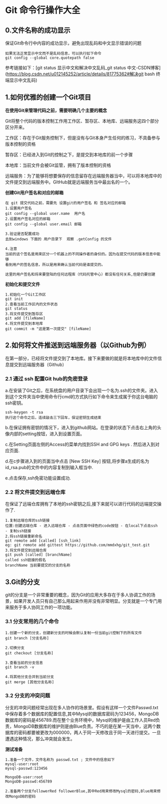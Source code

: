 # Git 命令行操作大全

## 0.文件名称的成功显示

保证Git命令行中内容的成功显示，避免出现乱码和中文显示错误的问题

```
如果无法正常显示中文而不是乱码信息，可以执行如下命令
git config --global core.quotepath false

```

参考链接如下：[git status 显示中文和解决中文乱码_git status 中文-CSDN博客](https://blog.csdn.net/u012145252/article/details/81775362#解决git bash 终端显示中文乱码)

## 1.如何优雅的创建一个Git项目

**在使用Git来管理代码之前，需要明确几个主要的概念**

Git将整个代码的版本控制工作用工作区、暂存区、本地库、远端服务这四个部分区分开来。

工作区：存在于Git服务控制下，但是没有与Git本身产生任何的练习，不具备参与版本控制的资格

暂存区：已经进入到Git的控制之下，是提交到本地库的前一个步骤

本地库：当前文件会被Git监管，拥有了版本控制的资格

远端服务：为了能够将想要保存的信息留存在远端服务器当中，可以将本地库中的文件提交到远端服务中。GItHub就是远端服务当中最出名的一个。

**创建Git用户签名和对应的邮箱**

```shell
在 git 提交代码之前，需要先 设置git的用户签名 和 签名对应的邮箱
1.设置用户签名
git config --global user.name  用户名
2.设置用户签名对应的邮箱
git config --global user.email 邮箱

3.验证是否配置成功
去到windows 下面的 用户目录下  观察 .getConfig 的文件

4.注意
当前的这个签名是用来区分一个机器上的不同操作者的身份的。因为在提交代码的版本信息中能够
看到用户的签名信息，所以是用来确认当前代码是谁提交的。

这里的用户签名和将来要登陆的任何远程库（代码托管中心）都没有任何关系,但是仍要创建
```

**初始化和提交文件**

```shell
1.初始化一个Git工作区
git init
2.查看当前工作区内的文件状态
git status
3.将文件提交到暂存区
git add [fileName]
4.将文件提交到本地库
git commit -m "这是第一次提交" [fileName]
```

## 2.如何将文件推送到远端服务器（以Github为例）

在第一部分，已经将文件提交到了本地库。接下来要做的就是将本地库中的文件信息提交到远端服务器（Github）

### 2.1 通过 ssh 配置Git hub的免密登录

a.在安装了Git之后，在系统盘的用户目录下会出现一个名为.ssh的文件夹。进入到这个文件夹当中使用命令行cmd的方式执行如下命令来生成属于你这台电脑的ssh密钥。

```shell
ssh-keygen -t rsa 
执行这个命令之后，连续敲击三下回车，保证密钥生成结束
```

b.在保证拥有密钥的情况下，进入到github网站。在登录的状态下点击右上角的头像内部的setting按钮，进入到设置页面。

c.在Setting页面左侧的Access的菜单内找到SSH and GPG keys . 然后进入到对应页面.

d.在c步骤进入到的页面当中点击 [New SSH Key] 按钮,将步骤a生成的名为id_rsa.pub的文件中的内容复制到输入框当中.

e.点击保存,ssh免密功能设置成功.

### 2.2 将文件提交到远端仓库

在保证了远端仓库拥有了本地的ssh密钥之后,接下来就可以进行代码的远端提交操作了.

```shell
1.复制远端仓库的ssh链接
位置:创建远端仓库 - 进入远端仓库 - 点击页面中绿色的code按钮 - 在local下点击ssh - 复制ssh链接
2.将ssh链接重新命名
git remote add [called] [ssh_link] 
eg: git remote add gittest https://github.com/mmdxhg/git_test.git
3.将文件提交到远端仓库
git push [called] [branchName]
called ssh链接的假名
branchName 当前要提交的分支的名称
```



## 3.Git的分支

git的分支是一个非常重要的概念，因为Git的应用大多存在于多人协调工作的场景，如果开发人员只有自己那么用起来作用并没有非常明显。分支就是一个专门用来服务于多人协同工作的一项功能。

### 3.1 分支常用的几个命令

```
1.创建一个新的分支，创建新分支的时候会默认复制一份当前git控制下的所有文件
git branch [分支名称]

2.切换分支
git checkout [分支名称]

3.查看当前的分支信息
git branch -v

4.将其他分支合并到当前分支
git merge [其他分支名称]

```

### 3.2 分支的冲突问题

分支的冲突问题经常出现在多人协作的场景里。假设有这样一个文件Passwd.txt中保存着多个数据库的配置信息,其中Mysql的数据库密码为123456，MongoDB数据库的密码是456789.而在整个业务环境中，Mysql的维护是由工作人员Red负责，MongoDB数据库的维护则是由Blue负责。不巧的是在某一天当中，这两个数据库的密码都要被更改为000000，两人于同一天修改且于同一天进行提交。一旦遭遇这种情况，那么冲突就会发生。

**测试准备**

```
1.准备一个文件，文件名称为 passwd.txt ; 文件中的信息如下
mysql-user:root
mysql-passwd:123456

MongoDB-user:root
MongoDB-passwd:456789

2.准备两个分支followerRed followerBlue,其中Red用来修改Mysql的密码,Blue用来修改MongoDB的密码
```

